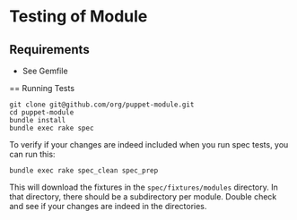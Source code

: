 # Testing of Module

## Requirements
* See Gemfile

== Running Tests
```
git clone git@github.com/org/puppet-module.git
cd puppet-module
bundle install
bundle exec rake spec
```

To verify if your changes are indeed included when you run spec tests, you can run this:
```
bundle exec rake spec_clean spec_prep
```
This will download the fixtures in the ```spec/fixtures/modules``` directory. In that
directory, there should be a subdirectory per module. Double check and see if your
changes are indeed in the directories.
